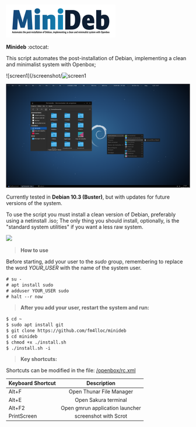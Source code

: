 ![logo](/minideb_logo.png)

**Minideb** :octocat:

This script automates the post-installation of Debian, implementing a clean and minimalist system with Openbox;

![screen1](/screenshot/![screen1](2020-05-07-170543_1920x1080_scrot.png)
          
![screen2](/screenshot/2020-05-07-170543_1920x1080_scrot.png)

Currently tested in **Debian 10.3 (Buster)**, but with updates for future versions of the system.

To use the script you must install a clean version of Debian, preferably using a netinstall .iso; The only thing you should install, optionally, is the "standard system utilities" if you want a less raw system.

<img src="https://raw.githubusercontent.com/fm4lloc/stuff/master/2018-07-26-120025_1920x1080_scrot.jpg"/>

> **How to use**

Before starting, add your user to the *sudo* group, remembering to replace the word *YOUR_USER* with the name of the system user.

```
# su -
# apt install sudo
# adduser YOUR_USER sudo
# halt --r now
```
> **After you add your user, restart the system and run:**
```
$ cd ~
$ sudo apt install git
$ git clone https://github.com/fm4lloc/minideb
$ cd minideb
$ chmod +x ./install.sh
$ ./install.sh -i
```

> **Key shortcuts:**

Shortcuts can be modified in the file: [/openbox/rc.xml](/openbox/rc.xml)

| Keyboard Shortcut	        | Description                     |
| ------------------------- |:-------------------------------:|
| Alt+F                     | Open Thunar File Manager        |
| Alt+E                     | Open Sakura terminal            |
| Alt+F2                    | Open gmrun application launcher |
| PrintScreen               | screenshot with Scrot           |
